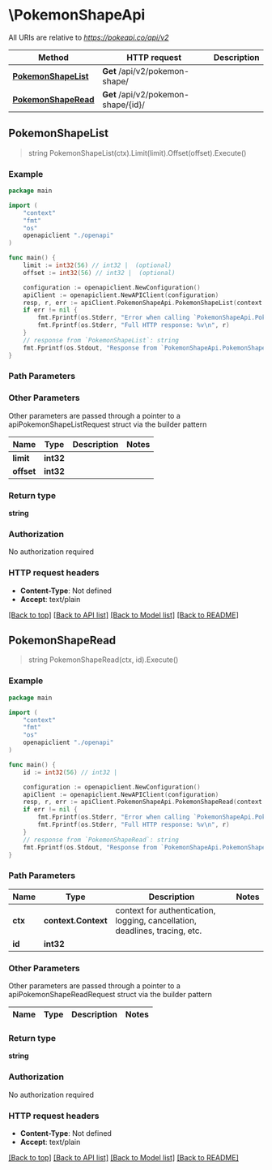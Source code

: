 # \PokemonShapeApi

All URIs are relative to *https://pokeapi.co/api/v2*

Method | HTTP request | Description
------------- | ------------- | -------------
[**PokemonShapeList**](PokemonShapeApi.md#PokemonShapeList) | **Get** /api/v2/pokemon-shape/ | 
[**PokemonShapeRead**](PokemonShapeApi.md#PokemonShapeRead) | **Get** /api/v2/pokemon-shape/{id}/ | 



## PokemonShapeList

> string PokemonShapeList(ctx).Limit(limit).Offset(offset).Execute()



### Example

```go
package main

import (
    "context"
    "fmt"
    "os"
    openapiclient "./openapi"
)

func main() {
    limit := int32(56) // int32 |  (optional)
    offset := int32(56) // int32 |  (optional)

    configuration := openapiclient.NewConfiguration()
    apiClient := openapiclient.NewAPIClient(configuration)
    resp, r, err := apiClient.PokemonShapeApi.PokemonShapeList(context.Background()).Limit(limit).Offset(offset).Execute()
    if err != nil {
        fmt.Fprintf(os.Stderr, "Error when calling `PokemonShapeApi.PokemonShapeList``: %v\n", err)
        fmt.Fprintf(os.Stderr, "Full HTTP response: %v\n", r)
    }
    // response from `PokemonShapeList`: string
    fmt.Fprintf(os.Stdout, "Response from `PokemonShapeApi.PokemonShapeList`: %v\n", resp)
}
```

### Path Parameters



### Other Parameters

Other parameters are passed through a pointer to a apiPokemonShapeListRequest struct via the builder pattern


Name | Type | Description  | Notes
------------- | ------------- | ------------- | -------------
 **limit** | **int32** |  | 
 **offset** | **int32** |  | 

### Return type

**string**

### Authorization

No authorization required

### HTTP request headers

- **Content-Type**: Not defined
- **Accept**: text/plain

[[Back to top]](#) [[Back to API list]](../README.md#documentation-for-api-endpoints)
[[Back to Model list]](../README.md#documentation-for-models)
[[Back to README]](../README.md)


## PokemonShapeRead

> string PokemonShapeRead(ctx, id).Execute()



### Example

```go
package main

import (
    "context"
    "fmt"
    "os"
    openapiclient "./openapi"
)

func main() {
    id := int32(56) // int32 | 

    configuration := openapiclient.NewConfiguration()
    apiClient := openapiclient.NewAPIClient(configuration)
    resp, r, err := apiClient.PokemonShapeApi.PokemonShapeRead(context.Background(), id).Execute()
    if err != nil {
        fmt.Fprintf(os.Stderr, "Error when calling `PokemonShapeApi.PokemonShapeRead``: %v\n", err)
        fmt.Fprintf(os.Stderr, "Full HTTP response: %v\n", r)
    }
    // response from `PokemonShapeRead`: string
    fmt.Fprintf(os.Stdout, "Response from `PokemonShapeApi.PokemonShapeRead`: %v\n", resp)
}
```

### Path Parameters


Name | Type | Description  | Notes
------------- | ------------- | ------------- | -------------
**ctx** | **context.Context** | context for authentication, logging, cancellation, deadlines, tracing, etc.
**id** | **int32** |  | 

### Other Parameters

Other parameters are passed through a pointer to a apiPokemonShapeReadRequest struct via the builder pattern


Name | Type | Description  | Notes
------------- | ------------- | ------------- | -------------


### Return type

**string**

### Authorization

No authorization required

### HTTP request headers

- **Content-Type**: Not defined
- **Accept**: text/plain

[[Back to top]](#) [[Back to API list]](../README.md#documentation-for-api-endpoints)
[[Back to Model list]](../README.md#documentation-for-models)
[[Back to README]](../README.md)

